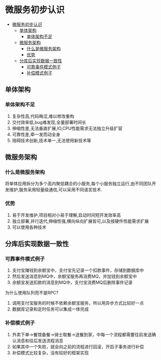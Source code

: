 # 微服务初步认识
<!-- TOC -->

- [微服务初步认识](#%E5%BE%AE%E6%9C%8D%E5%8A%A1%E5%88%9D%E6%AD%A5%E8%AE%A4%E8%AF%86)
    - [单体架构](#%E5%8D%95%E4%BD%93%E6%9E%B6%E6%9E%84)
        - [单体架构不足](#%E5%8D%95%E4%BD%93%E6%9E%B6%E6%9E%84%E4%B8%8D%E8%B6%B3)
    - [微服务架构](#%E5%BE%AE%E6%9C%8D%E5%8A%A1%E6%9E%B6%E6%9E%84)
        - [什么是微服务架构](#%E4%BB%80%E4%B9%88%E6%98%AF%E5%BE%AE%E6%9C%8D%E5%8A%A1%E6%9E%B6%E6%9E%84)
        - [优势](#%E4%BC%98%E5%8A%BF)
    - [分库后实现数据一致性](#%E5%88%86%E5%BA%93%E5%90%8E%E5%AE%9E%E7%8E%B0%E6%95%B0%E6%8D%AE%E4%B8%80%E8%87%B4%E6%80%A7)
        - [可靠事件模式例子](#%E5%8F%AF%E9%9D%A0%E4%BA%8B%E4%BB%B6%E6%A8%A1%E5%BC%8F%E4%BE%8B%E5%AD%90)
        - [补偿模式例子](#%E8%A1%A5%E5%81%BF%E6%A8%A1%E5%BC%8F%E4%BE%8B%E5%AD%90)

<!-- /TOC -->
## 单体架构
### 单体架构不足
1. 复杂性高,代码晦涩,难以修改重构
2. 交付效率低,bug难发现,全量部署时间长
3. 伸缩性差,无法垂直扩展,IO,CPU性能需求无法独立升级扩容
4. 可靠性差,牵一发而动全身
5. 阻碍技术创新,技术单一,无法使用新技术等

## 微服务架构

### 什么是微服务架构
将单体应用拆分为多个高内聚低耦合的小服务,每个小服务独立运行,由不同团队开发维护,服务采用轻量级通信,可以采用不同语言技术.

### 优势
1. 易于开发维护,项目相对小易于理解,启动时间短开发效率高
2. 独立部署,并行迭代,伸缩性强,横向纵向扩展皆可,以及按硬件性能需求扩展
3. 可以使用各种技术

## 分库后实现数据一致性

### 可靠事件模式例子
1. 支付宝赚钱到余额宝中，支付宝先记录一个扣款事件，存储到数据库中
2. 然后发送消息到MQ中，余额宝服务再消费MQ，并加钱到余额宝中
3. 余额宝发送扣款的消息到MQ中，支付宝消费MQ后删除事件记录

为什么使用队列而不是RPC?

1. 调用支付宝服务的时候不依赖余额宝服务，所以用异步方式比较好一点
2. 数据库记录和定时任务可以集成一体完成

### 补偿模式例子
1. 外卖下单->餐馆备餐->骑士取餐->送餐到家，中每一个流程都需要往前发送确认消息和往后发送流程消息
2. 如果其中一个失败，就会向之前的流程进行回滚，开启子事务进行补偿
3. 补偿模式比较复杂，没有较好的框架实现